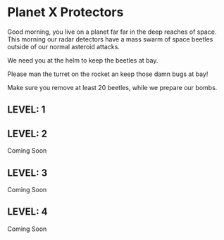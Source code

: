 # Planet X Protectors
Good morning, you live on a planet far far in the deep reaches of space. This morning our radar detectors have a mass swarm of space beetles outside of our normal asteroid attacks. 

We need you at the helm to keep the beetles at bay.

Please man the turret on the rocket an keep those damn bugs at bay!

Make sure you remove at least 20 beetles, while we prepare our bombs.


## LEVEL: 1

## LEVEL: 2
Coming Soon
## LEVEL: 3
Coming Soon
## LEVEL: 4
Coming Soon